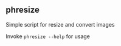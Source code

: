 phresize
--------

Simple script for resize and convert images

Invoke `phresize --help` for usage


